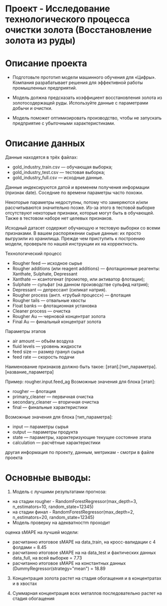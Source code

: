 ﻿# Проект - Исследование технологического процесса очистки золота (Восстановление золота из руды)

# Описание проекта
- Подготовьте прототип модели машинного обучения для «Цифры». Компания разрабатывает решения для эффективной работы промышленных предприятий.

- Модель должна предсказать коэффициент восстановления золота из золотосодержащей руды. Используйте данные с параметрами добычи и очистки.

- Модель поможет оптимизировать производство, чтобы не запускать предприятие с убыточными характеристиками.

# Описание данных
Данные находятся в трёх файлах:
- gold_industry_train.csv — обучающая выборка;
- gold_industry_test.csv — тестовая выборка;
- gold_industry_full.csv — исходные данные.

Данные индексируются датой и временем получения информации (признак date). Соседние по времени параметры часто похожи.

Некоторые параметры недоступны, потому что замеряются и/или рассчитываются значительно позже. Из-за этого в тестовой выборке отсутствуют некоторые признаки, которые могут быть в обучающей. Также в тестовом наборе нет целевых признаков.

Исходный датасет содержит обучающую и тестовую выборки со всеми признаками. В вашем распоряжении сырые данные: их просто выгрузили из хранилища. Прежде чем приступить к построению модели, проверьте по нашей инструкции их на корректность.

Технологический процесс
- Rougher feed — исходное сырье
- Rougher additions (или reagent additions) — флотационные реагенты: Xanthate, Sulphate, Depressant
- Xanthate — ксантогенат (промотер, или активатор флотации);
- Sulphate — сульфат (на данном производстве сульфид натрия);
- Depressant — депрессант (силикат натрия).
- Rougher process (англ. «грубый процесс») — флотация
- Rougher tails — отвальные хвосты
- Float banks — флотационная установка
- Cleaner process — очистка
- Rougher Au — черновой концентрат золота
- Final Au — финальный концентрат золота

Параметры этапов
- air amount — объём воздуха
- fluid levels — уровень жидкости
- feed size — размер гранул сырья
- feed rate — скорость подачи

Наименование признаков должно быть такое: [этап].[тип_параметра].[название_параметра]

Пример: rougher.input.feed_ag
Возможные значения для блока [этап]:
- rougher — флотация
- primary_cleaner — первичная очистка
- secondary_cleaner — вторичная очистка
- final — финальные характеристики

Возможные значения для блока [тип_параметра]:
- input — параметры сырья
- output — параметры продукта
- state — параметры, характеризующие текущее состояние этапа
- calculation — расчётные характеристики

другая информация по проекту, данным, метрикам - смотри в файле проекта

# Основные выводы:
1. Модель с лучшими результатами прогноза:
- на стадии rougher - RandomForestRegressor(max_depth=3, n_estimators=10, random_state=12345)
- на стадии финал - RandomForestRegressor(max_depth=2, n_estimators=20, random_state=12345)
- Модель проверку на адекватностm проходит

оценка sMAPE на лучшей модели:
  - расчитанно итоговое sMAPE на data_train, на кросс-валидации с 4 фолдами = 8.45
  - расчитанно итоговое sMAPE на на data_test и фактических данных data_full, на всей выборке = 7.73
  - расчитанно итоговое sMAPE на константных данных (DummyRegressor(strategy="mean") = 18.89

3. Концентрация золота растет на стадия обогащения и в концентратах и в хвостах

4. Cуммарная концентрация всех металлов последовательно растет на стадия обогащения
